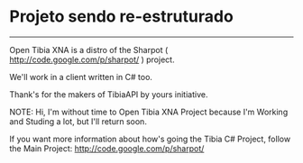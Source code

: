 # **Projeto sendo re-estruturado** #

---


Open Tibia XNA is a distro of the Sharpot ( http://code.google.com/p/sharpot/ ) project.

We'll work in a client written in C# too.

Thank's for the makers of TibiaAPI by yours initiative.


NOTE: Hi, I'm without time to Open Tibia XNA Project because I'm Working and Studing a lot, but I'll return soon.

If you want more information about how's going the Tibia C# Project, follow the Main Project: http://code.google.com/p/sharpot/